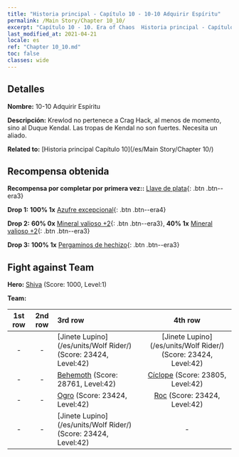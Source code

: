 ```yaml
---
title: "Historia principal - Capítulo 10 - 10-10 Adquirir Espíritu"
permalink: /Main Story/Chapter 10_10/
excerpt: "Capítulo 10 - 10. Era of Chaos  Historia principal - Capítulo 10_10. 10-10 Adquirir Espíritu"
last_modified_at: 2021-04-21
locale: es
ref: "Chapter 10_10.md"
toc: false
classes: wide
---
```


## Detalles

 **Nombre:** 10-10 Adquirir Espíritu

 **Descripción:** Krewlod no pertenece a Crag Hack, al menos de momento, sino al Duque Kendal. Las tropas de Kendal no son fuertes. Necesita un aliado.

 **Related to:** [Historia principal Capítulo 10](/es/Main Story/Chapter 10/)

## Recompensa obtenida

 **Recompensa por completar por primera vez::** [Llave de plata](/es/Items/con_693/){: .btn .btn--era3}

 **Drop 1:** **100% 1x** [Azufre excepcional](/es/Items/mat_36/){: .btn .btn--era4}

 **Drop 2:** **60% 0x** [Mineral valioso +2](/es/Items/mat_26/){: .btn .btn--era3}, **40% 1x** [Mineral valioso +2](/es/Items/mat_26/){: .btn .btn--era3}

 **Drop 3:** **100% 1x** [Pergaminos de hechizo](/es/Items/con_694/){: .btn .btn--era3}


## Fight against Team
 **Hero:** [Shiva](/es/heroes/Shiva/) (Score: 1000, Level:1)

 **Team:**


  | 1st row | 2nd row | 3rd row | 4th row |
  |:----:|:----:|:----|:----:|
  | - | - | [Jinete Lupino](/es/units/Wolf Rider/) (Score: 23424, Level:42)  | [Jinete Lupino](/es/units/Wolf Rider/) (Score: 23424, Level:42)  |
  | - | - | [Behemoth](/es/units/Behemoth/) (Score: 28761, Level:42)  | [Cíclope](/es/units/Cyclops/) (Score: 23805, Level:42)  |
  | - | - | [Ogro](/es/units/Ogre/) (Score: 23424, Level:42)  | [Roc](/es/units/Roc/) (Score: 23424, Level:42)  |
  | - | - | [Jinete Lupino](/es/units/Wolf Rider/) (Score: 23424, Level:42)  | - |


